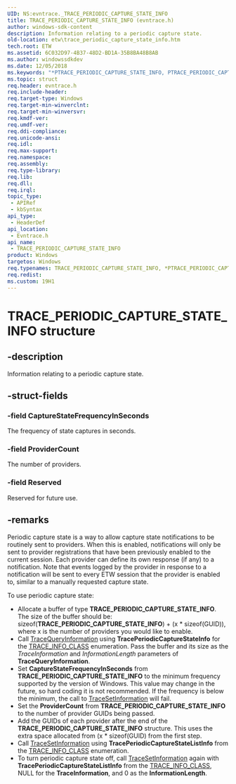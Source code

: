 ```yaml
---
UID: NS:evntrace._TRACE_PERIODIC_CAPTURE_STATE_INFO
title: TRACE_PERIODIC_CAPTURE_STATE_INFO (evntrace.h)
author: windows-sdk-content
description: Information relating to a periodic capture state.
old-location: etw\trace_periodic_capture_state_info.htm
tech.root: ETW
ms.assetid: 6C032D97-4B37-48D2-BD1A-35B8BA48B8AB
ms.author: windowssdkdev
ms.date: 12/05/2018
ms.keywords: "*PTRACE_PERIODIC_CAPTURE_STATE_INFO, PTRACE_PERIODIC_CAPTURE_STATE_INFO, PTRACE_PERIODIC_CAPTURE_STATE_INFO structure pointer [ETW], TRACE_PERIODIC_CAPTURE_STATE_INFO, TRACE_PERIODIC_CAPTURE_STATE_INFO structure [ETW], _TRACE_PERIODIC_CAPTURE_STATE_INFO, etw.trace_periodic_capture_state_info, evntrace/PTRACE_PERIODIC_CAPTURE_STATE_INFO, evntrace/TRACE_PERIODIC_CAPTURE_STATE_INFO"
ms.topic: struct
req.header: evntrace.h
req.include-header: 
req.target-type: Windows
req.target-min-winverclnt: 
req.target-min-winversvr: 
req.kmdf-ver: 
req.umdf-ver: 
req.ddi-compliance: 
req.unicode-ansi: 
req.idl: 
req.max-support: 
req.namespace: 
req.assembly: 
req.type-library: 
req.lib: 
req.dll: 
req.irql: 
topic_type:
 - APIRef
 - kbSyntax
api_type:
 - HeaderDef
api_location:
 - Evntrace.h
api_name:
 - TRACE_PERIODIC_CAPTURE_STATE_INFO
product: Windows
targetos: Windows
req.typenames: TRACE_PERIODIC_CAPTURE_STATE_INFO, *PTRACE_PERIODIC_CAPTURE_STATE_INFO
req.redist: 
ms.custom: 19H1
---
```


# TRACE_PERIODIC_CAPTURE_STATE_INFO structure


## -description


Information relating to a periodic capture state.


## -struct-fields




### -field CaptureStateFrequencyInSeconds

The frequency of state captures in seconds. 


### -field ProviderCount

The number of providers.


### -field Reserved

Reserved for future use.


## -remarks



Periodic capture state is a way to allow capture state notifications to be routinely sent to providers. When this is enabled,  notifications will only be sent to provider registrations that have been previously enabled to the current session. Each provider can define its own response (if any) to a notification. Note that events logged by the provider in response to a notification will be sent to every ETW session that the provider is enabled to, similar to a manually requested capture state.

 To use periodic capture state:<ul>
<li>Allocate a buffer of type <b>TRACE_PERIODIC_CAPTURE_STATE_INFO</b>. The size of the buffer should be: sizeof(<b>TRACE_PERIODIC_CAPTURE_STATE_INFO</b>) + (x * sizeof(GUID)), where x is the number of providers you would like to enable.</li>
<li>Call <a href="https://msdn.microsoft.com/3CC91F7C-7F82-4B3B-AA50-FE03CFEC0278">TraceQueryInformation</a> using <b>TracePeriodicCaptureStateInfo</b> for the <a href="https://msdn.microsoft.com/b163e120-454a-48ba-93a9-71351fc3f2c2">TRACE_INFO_CLASS</a> enumeration. Pass the buffer and its size as the <i>TraceInformation</i> and <i>InformationLength</i> parameters of <b>TraceQueryInformation</b>.</li>
<li>Set <b>CaptureStateFrequencyInSeconds</b> from <b>TRACE_PERIODIC_CAPTURE_STATE_INFO</b> to the minimum frequency supported by the version of Windows. This value may change in the future, so hard coding it is not recommended. If the frequency is below the minimum, the call to <a href="https://msdn.microsoft.com/f4cdbe32-6885-4844-add5-560961c3dd1d">TraceSetInformation</a> will fail. </li>
<li>Set the <b>ProviderCount</b> from  <b>TRACE_PERIODIC_CAPTURE_STATE_INFO</b> to the number of provider GUIDs being passed. </li>
<li>Add the GUIDs of each provider after the end of the <b>TRACE_PERIODIC_CAPTURE_STATE_INFO</b> structure. This uses the extra space allocated from (x * sizeof(GUID) from the first step.</li>
<li>Call <a href="https://msdn.microsoft.com/f4cdbe32-6885-4844-add5-560961c3dd1d">TraceSetInformation</a> using <b>TracePeriodicCaptureStateListInfo</b> from the <a href="https://msdn.microsoft.com/b163e120-454a-48ba-93a9-71351fc3f2c2">TRACE_INFO_CLASS</a> enumeration. </li>
<li>To turn periodic capture state off, call <a href="https://msdn.microsoft.com/f4cdbe32-6885-4844-add5-560961c3dd1d">TraceSetInformation</a> again with <b>TracePeriodicCaptureStateListInfo</b> from the <a href="https://msdn.microsoft.com/b163e120-454a-48ba-93a9-71351fc3f2c2">TRACE_INFO_CLASS</a>, NULL for the <b>TraceInformation</b>, and 0 as the <b>InformationLength</b>.</li>
</ul>




